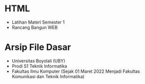 # HTML
- Latihan Materi Semester 1
- Rancang Bangun WEB

# Arsip File Dasar
- Universitas Boyolali (UBY)
- Prodi S1 Teknik Informatika
- Fakultas Ilmu Komputer (Sejak 01 Maret 2022 Menjadi Fakultas Komunikasi dan Teknik Informatika)

